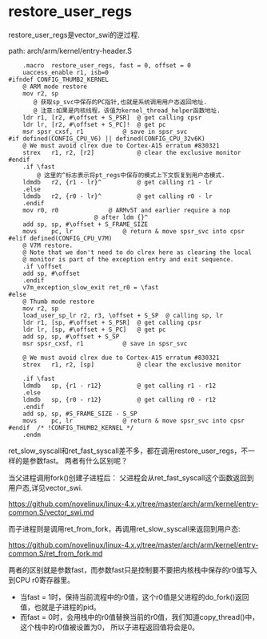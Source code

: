 restore_user_regs
========================================

restore_user_regs是vector_swi的逆过程.

path: arch/arm/kernel/entry-header.S
```
	.macro	restore_user_regs, fast = 0, offset = 0
	uaccess_enable r1, isb=0
#ifndef CONFIG_THUMB2_KERNEL
	@ ARM mode restore
	mov	r2, sp
       @ 获取sp_svc中保存的PC指针,也就是系统调用用户态返回地址.
       @ 注意:如果是内核线程，该值为kernel_thread_helper函数地址.
	ldr	r1, [r2, #\offset + S_PSR]	@ get calling cpsr
	ldr	lr, [r2, #\offset + S_PC]!	@ get pc
	msr	spsr_cxsf, r1			@ save in spsr_svc
#if defined(CONFIG_CPU_V6) || defined(CONFIG_CPU_32v6K)
	@ We must avoid clrex due to Cortex-A15 erratum #830321
	strex	r1, r2, [r2]			@ clear the exclusive monitor
#endif
	.if	\fast
        @ 这里的^标志表示将pt_regs中保存的模式上下文恢复到用户态模式.
	ldmdb	r2, {r1 - lr}^			@ get calling r1 - lr
	.else
	ldmdb	r2, {r0 - lr}^			@ get calling r0 - lr
	.endif
	mov	r0, r0				@ ARMv5T and earlier require a nop
						@ after ldm {}^
	add	sp, sp, #\offset + S_FRAME_SIZE
	movs	pc, lr				@ return & move spsr_svc into cpsr
#elif defined(CONFIG_CPU_V7M)
	@ V7M restore.
	@ Note that we don't need to do clrex here as clearing the local
	@ monitor is part of the exception entry and exit sequence.
	.if	\offset
	add	sp, #\offset
	.endif
	v7m_exception_slow_exit ret_r0 = \fast
#else
	@ Thumb mode restore
	mov	r2, sp
	load_user_sp_lr r2, r3, \offset + S_SP	@ calling sp, lr
	ldr	r1, [sp, #\offset + S_PSR]	@ get calling cpsr
	ldr	lr, [sp, #\offset + S_PC]	@ get pc
	add	sp, sp, #\offset + S_SP
	msr	spsr_cxsf, r1			@ save in spsr_svc

	@ We must avoid clrex due to Cortex-A15 erratum #830321
	strex	r1, r2, [sp]			@ clear the exclusive monitor

	.if	\fast
	ldmdb	sp, {r1 - r12}			@ get calling r1 - r12
	.else
	ldmdb	sp, {r0 - r12}			@ get calling r0 - r12
	.endif
	add	sp, sp, #S_FRAME_SIZE - S_SP
	movs	pc, lr				@ return & move spsr_svc into cpsr
#endif	/* !CONFIG_THUMB2_KERNEL */
	.endm
```

ret_slow_syscall和ret_fast_syscall差不多，都在调用restore_user_regs，不一样的是参数fast。
两者有什么区别呢？

当父进程调用fork()创建子进程后：
父进程会从ret_fast_syscall这个函数返回到用户态,详见vector_swi.

https://github.com/novelinux/linux-4.x.y/tree/master/arch/arm/kernel/entry-common.S/vector_swi.md

而子进程则是调用ret_from_fork，再调用ret_slow_syscall来返回到用户态:

https://github.com/novelinux/linux-4.x.y/tree/master/arch/arm/kernel/entry-common.S/ret_from_fork.md

两者的区别就是参数fast，而参数fast只是控制要不要把内核栈中保存的r0值写入到CPU r0寄存器里。

* 当fast = 1时，保持当前流程中的r0值，这个r0值是父进程的do_fork()返回值，也就是子进程的pid。
* 而fast = 0时，会用栈中的r0值替换当前的r0值，我们知道copy_thread()中，这个栈中的r0值被设置为0，
  所以子进程返回值将会是0。